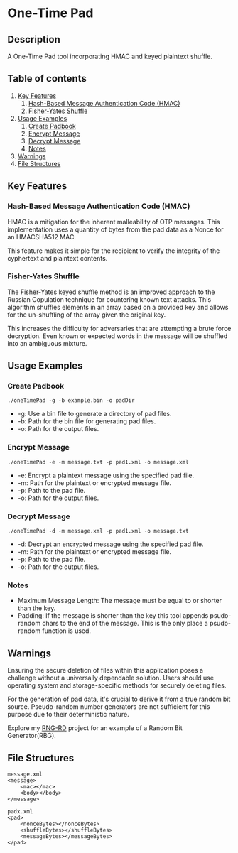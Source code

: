 # One-Time Pad

## Description
A One-Time Pad tool incorporating HMAC and keyed plaintext shuffle.

## Table of contents
1. [Key Features](#key-features)
    1. [Hash-Based Message Authentication Code (HMAC)](#hash-based-message-authentication-code-(hmac))
    2. [Fisher-Yates Shuffle](#fisher-yates-shuffle)
2. [Usage Examples](#usage-examples)
    1. [Create Padbook](#create-padbook)
    2. [Encrypt Message](#encrypt-message)
	3. [Decrypt Message](#decrypt-message)
	4. [Notes](#notes)
3. [Warnings](#warnings)
4. [File Structures](#file-structure)

## Key Features

### Hash-Based Message Authentication Code (HMAC)
HMAC is a mitigation for the inherent malleability of OTP messages. This implementation uses a quantity of bytes from the pad data as a Nonce for an HMACSHA512 MAC.

This feature makes it simple for the recipient to verify the integrity of the cyphertext and plaintext contents.

### Fisher-Yates Shuffle
The Fisher-Yates keyed shuffle method is an improved approach to the Russian Copulation technique for countering known text attacks. This algorithm shuffles elements in an array based on a provided key and allows for the un-shuffling of the array given the original key.

This increases the difficulty for adversaries that are attempting a brute force decryption. Even known or expected words in the message will be shuffled into an ambiguous mixture.

## Usage Examples

### Create Padbook
`./oneTimePad -g -b example.bin -o padDir`

* -g: Use a bin file to generate a directory of pad files.
* -b: Path for the bin file for generating pad files.
* -o: Path for the output files.

### Encrypt Message
`./oneTimePad -e -m message.txt -p pad1.xml -o message.xml`

* -e: Encrypt a plaintext message using the specified pad file.
* -m: Path for the plaintext or encrypted message file.
* -p: Path to the pad file.
* -o: Path for the output files.

### Decrypt Message
`./oneTimePad -d -m message.xml -p pad1.xml -o message.txt`

* -d: Decrypt an encrypted message using the specified pad file.
* -m: Path for the plaintext or encrypted message file.
* -p: Path to the pad file.
* -o: Path for the output files.

### Notes

* Maximum Message Length: The message must be equal to or shorter than the key.
* Padding: If the message is shorter than the key this tool appends psudo-random chars to the end of the message. This is the only place a psudo-random function is used.

## Warnings
Ensuring the secure deletion of files within this application poses a challenge without a universally dependable solution. Users should use operating system and storage-specific methods for securely deleting files.

For the generation of pad data, it's crucial to derive it from a true random bit source. Pseudo-random number generators are not sufficient for this purpose due to their deterministic nature.

Explore my [RNG-RD](https://github.com/atjersland/RNG-RD) project for an example of a Random Bit Generator(RBG).

## File Structures
```
message.xml
<message>
    <mac></mac>
    <body></body>
</message>
```

```
padx.xml
<pad>
    <nonceBytes></nonceBytes>
    <shuffleBytes></shuffleBytes>
    <messageBytes></messageBytes>
</pad>
```
